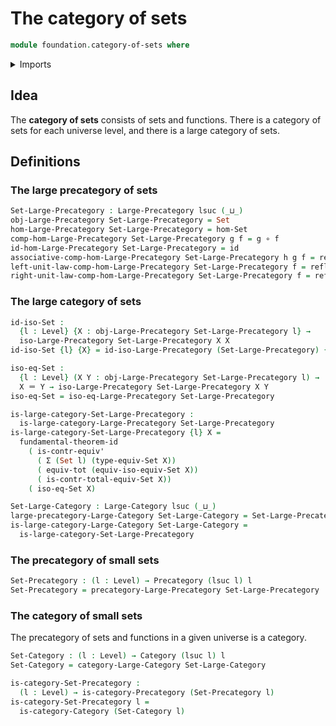 # The category of sets

```agda
module foundation.category-of-sets where
```

<details><summary>Imports</summary>

```agda
open import category-theory.categories
open import category-theory.isomorphisms-in-large-precategories
open import category-theory.isomorphisms-in-precategories
open import category-theory.large-categories
open import category-theory.large-precategories
open import category-theory.precategories

open import foundation.dependent-pair-types
open import foundation.fundamental-theorem-of-identity-types
open import foundation.isomorphisms-of-sets
open import foundation.sets
open import foundation.universe-levels

open import foundation-core.contractible-types
open import foundation-core.function-types
open import foundation-core.functoriality-dependent-pair-types
open import foundation-core.identity-types
```

</details>

## Idea

The **category of sets** consists of sets and functions. There is a category of
sets for each universe level, and there is a large category of sets.

## Definitions

### The large precategory of sets

```agda
Set-Large-Precategory : Large-Precategory lsuc (_⊔_)
obj-Large-Precategory Set-Large-Precategory = Set
hom-Large-Precategory Set-Large-Precategory = hom-Set
comp-hom-Large-Precategory Set-Large-Precategory g f = g ∘ f
id-hom-Large-Precategory Set-Large-Precategory = id
associative-comp-hom-Large-Precategory Set-Large-Precategory h g f = refl
left-unit-law-comp-hom-Large-Precategory Set-Large-Precategory f = refl
right-unit-law-comp-hom-Large-Precategory Set-Large-Precategory f = refl
```

### The large category of sets

```agda
id-iso-Set :
  {l : Level} {X : obj-Large-Precategory Set-Large-Precategory l} →
  iso-Large-Precategory Set-Large-Precategory X X
id-iso-Set {l} {X} = id-iso-Large-Precategory (Set-Large-Precategory) {l} {X}

iso-eq-Set :
  {l : Level} (X Y : obj-Large-Precategory Set-Large-Precategory l) →
  X ＝ Y → iso-Large-Precategory Set-Large-Precategory X Y
iso-eq-Set = iso-eq-Large-Precategory Set-Large-Precategory

is-large-category-Set-Large-Precategory :
  is-large-category-Large-Precategory Set-Large-Precategory
is-large-category-Set-Large-Precategory {l} X =
  fundamental-theorem-id
    ( is-contr-equiv'
      ( Σ (Set l) (type-equiv-Set X))
      ( equiv-tot (equiv-iso-equiv-Set X))
      ( is-contr-total-equiv-Set X))
    ( iso-eq-Set X)

Set-Large-Category : Large-Category lsuc (_⊔_)
large-precategory-Large-Category Set-Large-Category = Set-Large-Precategory
is-large-category-Large-Category Set-Large-Category =
  is-large-category-Set-Large-Precategory
```

### The precategory of small sets

```agda
Set-Precategory : (l : Level) → Precategory (lsuc l) l
Set-Precategory = precategory-Large-Precategory Set-Large-Precategory
```

### The category of small sets

The precategory of sets and functions in a given universe is a category.

```agda
Set-Category : (l : Level) → Category (lsuc l) l
Set-Category = category-Large-Category Set-Large-Category

is-category-Set-Precategory :
  (l : Level) → is-category-Precategory (Set-Precategory l)
is-category-Set-Precategory l =
  is-category-Category (Set-Category l)
```
